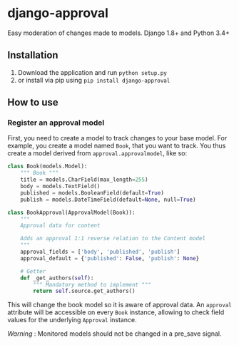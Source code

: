 # django-approval
Easy moderation of changes made to models. Django 1.8+ and Python 3.4+

## Installation
1. Download the application and run `python setup.py`
2. or install via pip using `pip install django-approval`

## How to use
### Register an approval model
First, you need to create a model to track changes to your base model.
For example, you create a model named `Book`, that you want to track.
You thus create a model derived from `approval.approvalmodel`, like so:

```python
class Book(models.Model):
    """ Book """
    title = models.CharField(max_length=255)
    body = models.TextField()
    published = models.BooleanField(default=True)
    publish = models.DateTimeField(default=None, null=True)
```

```python
class BookApproval(ApprovalModel(Book)):
    """
    Approval data for content

    Adds an approval 1:1 reverse relation to the Content model
    """
    approval_fields = ['body', 'published', 'publish']
    approval_default = {'published': False, 'publish': None}

    # Getter
    def _get_authors(self):
        """ Mandatory method to implement """
        return self.source.get_authors()
```

This will change the book model so it is aware of approval data. An
`approval` attribute will be accessible on every `Book` instance,
allowing to check field values for the underlying `Approval` instance.

*Warning* : Monitored models should not be changed in a pre_save signal.
